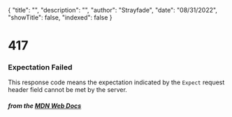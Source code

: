 {
    "title": "",
    "description": "",
    "author": "Strayfade",
    "date": "08/31/2022",
    "showTitle": false,
    "indexed": false
}
# 417
### Expectation Failed

This response code means the expectation indicated by the `Expect` request header field cannot be met by the server.

#### *from the [MDN Web Docs](https://developer.mozilla.org/en-US/docs/Web/HTTP/Status)* 